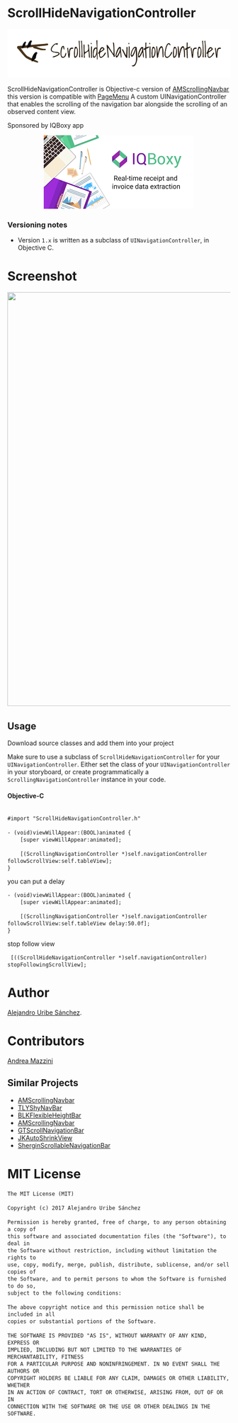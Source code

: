 # ScrollHideNavigationController

<p align="center">
  <img width="583" height="110" src="assets/logo.png"/>
</p>


ScrollHideNavigationController is Objective-c version of [AMScrollingNavbar](https://github.com/andreamazz/AMScrollingNavbar)
this version is compatible with [PageMenu](https://github.com/PageMenu/PageMenu)
A custom UINavigationController that enables the scrolling of the navigation bar alongside the
scrolling of an observed content view.  


Sponsored by IQBoxy app
<p align="center">
  <a href='https://www.iqboxy.com/' alt='sponsored by IQBoxy app'>
    <img width="340" height="166" src="assets/sponsor.png"/>
  </a>
</p>

### Versioning notes

- Version `1.x` is written as a subclass of `UINavigationController`, in Objective C.  

# Screenshot

<p align="center">
  <img width="525" height="934" src="assets/screenshot.gif"/>
</p>



## Usage

Download source classes and add them into your project 

Make sure to use a subclass of `ScrollHideNavigationController` for your `UINavigationController`. Either set the class of your `UINavigationController` in your storyboard, or create programmatically a `ScrollingNavigationController` instance in your code.


#### Objective-C

```objc

#import "ScrollHideNavigationController.h"

- (void)viewWillAppear:(BOOL)animated {
    [super viewWillAppear:animated];

    [(ScrollingNavigationController *)self.navigationController followScrollView:self.tableView];
}
```

you can put a delay 

```objc
- (void)viewWillAppear:(BOOL)animated {
    [super viewWillAppear:animated];

    [(ScrollingNavigationController *)self.navigationController followScrollView:self.tableView delay:50.0f];
}
```


stop follow view

```objc
 [((ScrollHideNavigationController *)self.navigationController) stopFollowingScrollView];
```


# Author
[Alejandro Uribe Sánchez](https://www.linkedin.com/in/alejandro-uribe-sanchez-15759b55/). 

# Contributors
[Andrea Mazzini](https://github.com/andreamazz)

## Similar Projects
+ [AMScrollingNavbar](https://github.com/andreamazz/AMScrollingNavbar)
+ [TLYShyNavBar](https://github.com/telly/TLYShyNavBar)
+ [BLKFlexibleHeightBar](https://github.com/bryankeller/BLKFlexibleHeightBar)
+ [AMScrollingNavbar](https://github.com/andreamazz/AMScrollingNavbar)
+ [GTScrollNavigationBar](https://github.com/luugiathuy/GTScrollNavigationBar)
+ [JKAutoShrinkView](https://github.com/fsjack/JKAutoShrinkView)
+ [SherginScrollableNavigationBar](https://github.com/shergin/SherginScrollableNavigationBar)

# MIT License
    The MIT License (MIT)

    Copyright (c) 2017 Alejandro Uribe Sánchez

    Permission is hereby granted, free of charge, to any person obtaining a copy of
    this software and associated documentation files (the "Software"), to deal in
    the Software without restriction, including without limitation the rights to
    use, copy, modify, merge, publish, distribute, sublicense, and/or sell copies of
    the Software, and to permit persons to whom the Software is furnished to do so,
    subject to the following conditions:

    The above copyright notice and this permission notice shall be included in all
    copies or substantial portions of the Software.

    THE SOFTWARE IS PROVIDED "AS IS", WITHOUT WARRANTY OF ANY KIND, EXPRESS OR
    IMPLIED, INCLUDING BUT NOT LIMITED TO THE WARRANTIES OF MERCHANTABILITY, FITNESS
    FOR A PARTICULAR PURPOSE AND NONINFRINGEMENT. IN NO EVENT SHALL THE AUTHORS OR
    COPYRIGHT HOLDERS BE LIABLE FOR ANY CLAIM, DAMAGES OR OTHER LIABILITY, WHETHER
    IN AN ACTION OF CONTRACT, TORT OR OTHERWISE, ARISING FROM, OUT OF OR IN
    CONNECTION WITH THE SOFTWARE OR THE USE OR OTHER DEALINGS IN THE SOFTWARE.

